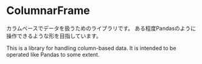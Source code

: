 # ColumnarFrame

カラムベースでデータを扱うためのライブラリです。
ある程度Pandasのように操作できるような形を目指しています。

This is a library for handling column-based data.
It is intended to be operated like Pandas to some extent.
